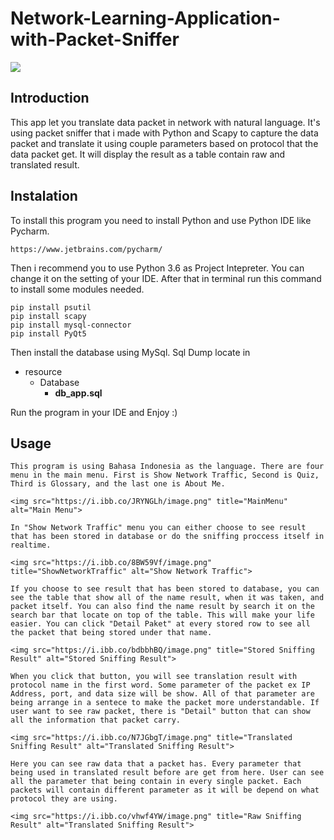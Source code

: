 # Network-Learning-Application-with-Packet-Sniffer

[![](https://img.shields.io/badge/python-3.6-blue.svg)](https://www.python.org/downloads/release/python-360/)

## Introduction
This app let you translate data packet in network with natural language. It's using packet sniffer that i made with Python and Scapy to capture the data packet and translate it using couple parameters based on protocol that the data packet get. It will display the result as a table contain raw and translated result. 

## Instalation
To install this program you need to install Python and use Python IDE like Pycharm. 

```
https://www.jetbrains.com/pycharm/
```

Then i recommend you to use Python 3.6 as Project Intepreter. You can change it on the setting of your IDE. After that in terminal run this command to install some modules needed.

```
pip install psutil
pip install scapy
pip install mysql-connector
pip install PyQt5
```
Then install the database using MySql. Sql Dump locate in
- resource
  - Database
    - **db_app.sql**

Run the program in your IDE and Enjoy :)

## Usage
```
This program is using Bahasa Indonesia as the language. There are four menu in the main menu. First is Show Network Traffic, Second is Quiz, Third is Glossary, and the last one is About Me. 

<img src="https://i.ibb.co/JRYNGLh/image.png" title="MainMenu" alt="Main Menu">
```


```
In "Show Network Traffic" menu you can either choose to see result that has been stored in database or do the sniffing proccess itself in realtime. 

<img src="https://i.ibb.co/8BW59Vf/image.png" title="ShowNetworkTraffic" alt="Show Network Traffic">
```


```
If you choose to see result that has been stored to database, you can see the table that show all of the name result, when it was taken, and packet itself. You can also find the name result by search it on the search bar that locate on top of the table. This will make your life easier. You can click "Detail Paket" at every stored row to see all the packet that being stored under that name.

<img src="https://i.ibb.co/bdbbhBQ/image.png" title="Stored Sniffing Result" alt="Stored Sniffing Result">
```


```
When you click that button, you will see translation result with protocol name in the first word. Some parameter of the packet ex IP Address, port, and data size will be show. All of that parameter are being arrange in a sentece to make the packet more understandable. If user want to see raw packet, there is "Detail" button that can show all the information that packet carry. 

<img src="https://i.ibb.co/N7JGbgT/image.png" title="Translated Sniffing Result" alt="Translated Sniffing Result">

```

```
Here you can see raw data that a packet has. Every parameter that being used in translated result before are get from here. User can see all the parameter that being contain in every single packet. Each packets will contain different parameter as it will be depend on what protocol they are using.

<img src="https://i.ibb.co/vhwf4YW/image.png" title="Raw Sniffing Result" alt="Translated Sniffing Result">
```
